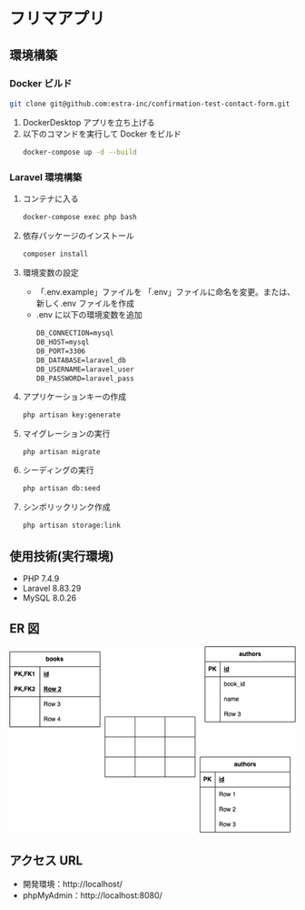 # フリマアプリ

## 環境構築

### Docker ビルド

```bash
git clone git@github.com:estra-inc/confirmation-test-contact-form.git
```

1. DockerDesktop アプリを立ち上げる
2. 以下のコマンドを実行して Docker をビルド
    ```bash
    docker-compose up -d --build
    ```

### Laravel 環境構築

1. コンテナに入る

    ```bash
    docker-compose exec php bash
    ```

2. 依存パッケージのインストール

    ```bash
    composer install
    ```

3. 環境変数の設定

    - 「.env.example」ファイルを 「.env」ファイルに命名を変更。または、新しく.env ファイルを作成
    - .env に以下の環境変数を追加
        ```
        DB_CONNECTION=mysql
        DB_HOST=mysql
        DB_PORT=3306
        DB_DATABASE=laravel_db
        DB_USERNAME=laravel_user
        DB_PASSWORD=laravel_pass
        ```

4. アプリケーションキーの作成

    ```bash
    php artisan key:generate
    ```

5. マイグレーションの実行

    ```bash
    php artisan migrate
    ```

6. シーディングの実行

    ```bash
    php artisan db:seed
    ```

7. シンボリックリンク作成
    ```bash
    php artisan storage:link
    ```

## 使用技術(実行環境)

-   PHP 7.4.9
-   Laravel 8.83.29
-   MySQL 8.0.26

## ER 図

<img src="er.drawio.png" style="background-color: white;" alt="ER図">

## アクセス URL

-   開発環境：http://localhost/
-   phpMyAdmin：http://localhost:8080/
